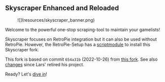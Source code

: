 ## Skyscraper Enhanced and Reloaded

<figure markdown>
  ![](resources/skyscraper_banner.png)
</figure>

Welcome to the powerful one-stop scraping-tool to maintain your gamelists!

Skyscraper focuses on RetroPie integration but it can also be used without
RetroPie. However, the RetroPie-Setup has a
[scriptmodule](https://github.com/RetroPie/RetroPie-Setup/blob/master/scriptmodules/supplementary/skyscraper.sh)
to install this Skyscraper fork.

This fork is based on commit `654a31b` (2022-10-26) from [this
fork](https://github.com/detain/skyscraper). See also [changes](CHANGELOG.md)
since Lars' retired his project.

Ready? Let's [dive in](USECASE.md)!
